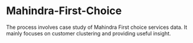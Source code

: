 # Mahindra-First-Choice
The process involves case study of Mahindra First choice services data. It mainly focuses on customer clustering and providing useful insight.
